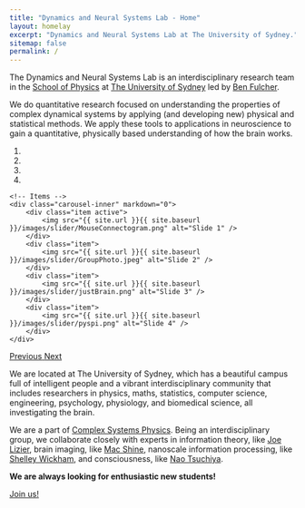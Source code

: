 ```yaml
---
title: "Dynamics and Neural Systems Lab - Home"
layout: homelay
excerpt: "Dynamics and Neural Systems Lab at The University of Sydney."
sitemap: false
permalink: /
---
```


The Dynamics and Neural Systems Lab is an interdisciplinary research team in the [School of Physics](http://sydney.edu.au/science/physics/) at [The University of Sydney](http://sydney.edu.au/) led by [Ben Fulcher](http://www.benfulcher.com).

We do quantitative research focused on understanding the properties of complex dynamical systems by applying (and developing new) physical and statistical methods.
We apply these tools to applications in neuroscience to gain a quantitative, physically based understanding of how the brain works.

<div markdown="0" id="carousel" class="carousel slide" data-ride="carousel" data-interval="5000" data-pause="hover" >
    <!-- Menu -->
    <ol class="carousel-indicators">
        <li data-target="#carousel" data-slide-to="0" class="active"></li>
        <li data-target="#carousel" data-slide-to="1"></li>
        <li data-target="#carousel" data-slide-to="2"></li>
        <li data-target="#carousel" data-slide-to="3"></li>
    </ol>

    <!-- Items -->
    <div class="carousel-inner" markdown="0">
        <div class="item active">
            <img src="{{ site.url }}{{ site.baseurl }}/images/slider/MouseConnectogram.png" alt="Slide 1" />
        </div>
        <div class="item">
            <img src="{{ site.url }}{{ site.baseurl }}/images/slider/GroupPhoto.jpeg" alt="Slide 2" />
        </div>
        <div class="item">
            <img src="{{ site.url }}{{ site.baseurl }}/images/slider/justBrain.png" alt="Slide 3" />
        </div>
        <div class="item">
            <img src="{{ site.url }}{{ site.baseurl }}/images/slider/pyspi.png" alt="Slide 4" />
        </div>
    </div>
  <a class="left carousel-control" href="#carousel" role="button" data-slide="prev">
    <span class="glyphicon glyphicon-chevron-left" aria-hidden="true"></span>
    <span class="sr-only">Previous</span>
  </a>
  <a class="right carousel-control" href="#carousel" role="button" data-slide="next">
    <span class="glyphicon glyphicon-chevron-right" aria-hidden="true"></span>
    <span class="sr-only">Next</span>
  </a>
</div>

We are located at The University of Sydney, which has a beautiful campus full of intelligent people and a vibrant interdisciplinary community that includes researchers in physics, maths, statistics, computer science, engineering, psychology, physiology, and biomedical science, all investigating the brain.

We are a part of [Complex Systems Physics](https://www.sydney.edu.au/science/our-research/research-areas/physics/complex-systems.html).
Being an interdisciplinary group, we collaborate closely with experts in information theory, like [Joe Lizier](https://lizier.me/joseph/), brain imaging, like [Mac Shine](https://macshine.github.io/), nanoscale information processing, like [Shelley Wickham](https://www.sydney.edu.au/science/about/our-people/academic-staff/shelley-wickham.html), and consciousness, like [Nao Tsuchiya](https://users.monash.edu.au/~naotsugt/Tsuchiya_Labs_Homepage/HOME.html).

**We are always looking for enthusiastic new students!**

<a href="{{ site.url }}{{ site.baseurl }}/join" class="btn btn-lg btn-info" role="button">Join us!</a>


<!-- <figure class="fourth">
  <img src="{{ site.url }}{{ site.baseurl }}/images/logopic/Logo_Leiden.jpg" style="width: 210px">
  <img src="{{ site.url }}{{ site.baseurl }}/images/logopic/Logo_Nanofront.jpg" style="width: 110px">
  <img src="{{ site.url }}{{ site.baseurl }}/images/logopic/Logo_NWO.jpg" style="width: 120px">
  <img src="{{ site.url }}{{ site.baseurl }}/images/logopic/Logo_ERC.jpg" style="width: 110px">
</figure> -->
